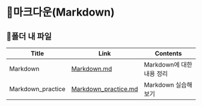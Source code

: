 # 📜마크다운(Markdown)



## 🛒폴더 내 파일

| Title             | Link                                        | Contents                  |
| ----------------- | ------------------------------------------- | ------------------------- |
| Markdown          | [Markdown.md](./Markdown.md)                   | Markdown에 대한 내용 정리 |
| Markdown_practice | [Markdown_practice.md](./Markdown_practice.md) | Markdown 실습해보기       |
